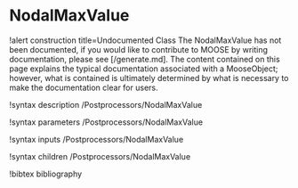 <!-- MOOSE Documentation Stub: Remove this when content is added. -->

# NodalMaxValue

!alert construction title=Undocumented Class
The NodalMaxValue has not been documented, if you would like to contribute to MOOSE by
writing documentation, please see [/generate.md]. The content contained on this page explains
the typical documentation associated with a MooseObject; however, what is contained is ultimately
determined by what is necessary to make the documentation clear for users.

!syntax description /Postprocessors/NodalMaxValue

!syntax parameters /Postprocessors/NodalMaxValue

!syntax inputs /Postprocessors/NodalMaxValue

!syntax children /Postprocessors/NodalMaxValue

!bibtex bibliography
